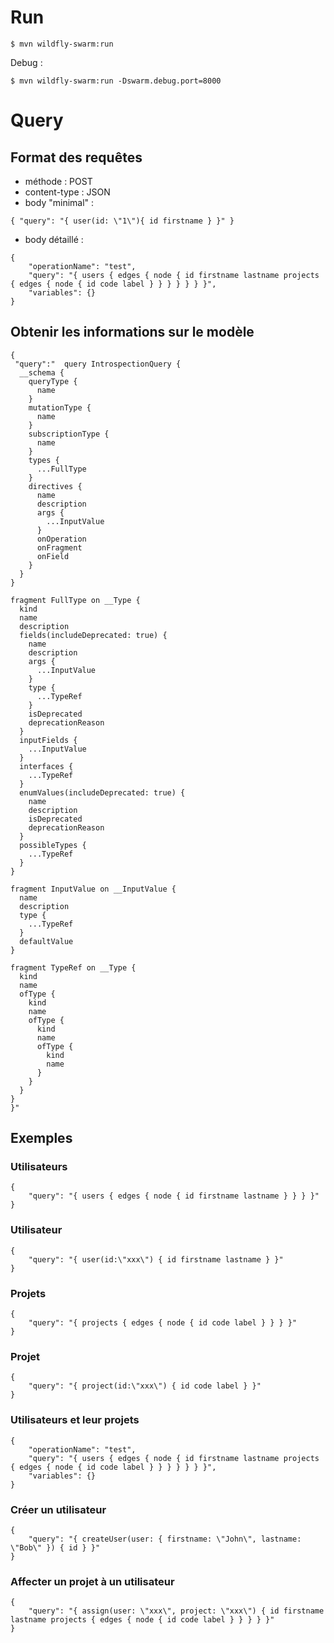 # Run

```
$ mvn wildfly-swarm:run
```

Debug :

```
$ mvn wildfly-swarm:run -Dswarm.debug.port=8000
```

# Query

## Format des requêtes

* méthode : POST
* content-type : JSON
* body "minimal" :

```
{ "query": "{ user(id: \"1\"){ id firstname } }" }
```

* body détaillé :  

```
{
	"operationName": "test",
	"query": "{ users { edges { node { id firstname lastname projects { edges { node { id code label } } } } } } }",
	"variables": {}
}
```

## Obtenir les informations sur le modèle

```
{
 "query":"  query IntrospectionQuery {
  __schema {
    queryType {
      name
    }
    mutationType {
      name
    }
    subscriptionType {
      name
    }
    types {
      ...FullType
    }
    directives {
      name
      description
      args {
        ...InputValue
      }
      onOperation
      onFragment
      onField
    }
  }
}

fragment FullType on __Type {
  kind
  name
  description
  fields(includeDeprecated: true) {
    name
    description
    args {
      ...InputValue
    }
    type {
      ...TypeRef
    }
    isDeprecated
    deprecationReason
  }
  inputFields {
    ...InputValue
  }
  interfaces {
    ...TypeRef
  }
  enumValues(includeDeprecated: true) {
    name
    description
    isDeprecated
    deprecationReason
  }
  possibleTypes {
    ...TypeRef
  }
}

fragment InputValue on __InputValue {
  name
  description
  type {
    ...TypeRef
  }
  defaultValue
}

fragment TypeRef on __Type {
  kind
  name
  ofType {
    kind
    name
    ofType {
      kind
      name
      ofType {
        kind
        name
      }
    }
  }
}
}"
```

## Exemples

### Utilisateurs
```
{
	"query": "{ users { edges { node { id firstname lastname } } } }"
}
```

### Utilisateur
```
{
	"query": "{ user(id:\"xxx\") { id firstname lastname } }"
}
```

### Projets
```
{
	"query": "{ projects { edges { node { id code label } } } }"
}
```

### Projet
```
{
	"query": "{ project(id:\"xxx\") { id code label } }"
}
```

### Utilisateurs et leur projets
```
{
	"operationName": "test",
	"query": "{ users { edges { node { id firstname lastname projects { edges { node { id code label } } } } } } }",
	"variables": {}
}
```

### Créer un utilisateur
```
{
	"query": "{ createUser(user: { firstname: \"John\", lastname: \"Bob\" }) { id } }"
}
```

### Affecter un projet à un utilisateur

```
{
	"query": "{ assign(user: \"xxx\", project: \"xxx\") { id firstname lastname projects { edges { node { id code label } } } } }"
}
```


